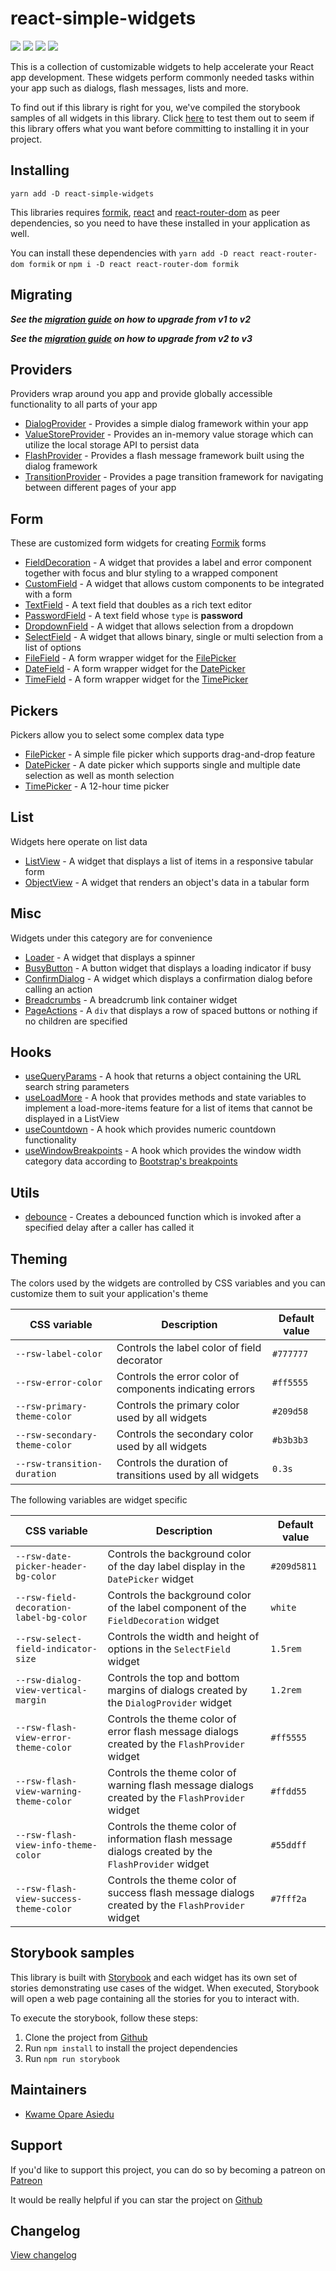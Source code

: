 # react-simple-widgets

![](https://img.shields.io/badge/version-3.0.0-blue)
![](https://img.shields.io/badge/react-v16.13.1+-blue)
![](https://img.shields.io/badge/minified%20size-886.1%20kB-blue)
[![](https://img.shields.io/badge/github-star-lightgrey)](https://github.com/kwameopareasiedu/react-simple-widgets)

This is a collection of customizable widgets to help accelerate your React app development. These widgets perform
commonly needed tasks within your app such as dialogs, flash messages, lists and more.

To find out if this library is right for you, we've compiled the storybook samples of all widgets in this library. Click
[here](https://kwameopareasiedu.github.io/react-simple-widgets/) to test them out to seem if this library offers what
you want before committing to installing it in your project.

## Installing

```
yarn add -D react-simple-widgets
```

This libraries requires [formik](https://jaredpalmer.com/formik/), [react](https://reactjs.org/) and
[react-router-dom](https://reacttraining.com/react-router/web/) as peer dependencies, so you need to have these
installed in your application as well.

You can install these dependencies with `yarn add -D react react-router-dom formik` or
`npm i -D react react-router-dom formik`

## Migrating

**_See the [migration guide](MIGRATION-GUIDE-1-2.md) on how to upgrade from v1 to v2_**

**_See the [migration guide](MIGRATION-GUIDE-2-3.md) on how to upgrade from v2 to v3_**

## Providers

Providers wrap around you app and provide globally accessible functionality to all parts of your app

-   [DialogProvider](src/dialog-provider/usage.md) - Provides a simple dialog framework within your app
-   [ValueStoreProvider](src/local-storage-provider/local-storage-provider-usage.md) - Provides an in-memory value storage which can
    utilize the local storage API to persist data
-   [FlashProvider](src/flash-provider/flash-provider-usage.md) - Provides a flash message framework built using the dialog
    framework
-   [TransitionProvider](src/transition-provider/usage.md) - Provides a page transition framework for
    navigating between different pages of your app

## Form

These are customized form widgets for creating [Formik](https://jaredpalmer.com/formik/) forms

-   [FieldDecoration](src/form/field-decoration/usage.md) - A widget that provides a label and error component together
    with focus and blur styling to a wrapped component
-   [CustomField](src/form/custom-field/usage.md) - A widget that allows custom components to be integrated with a form
-   [TextField](src/form/text-field/usage.md) - A text field that doubles as a rich text editor
-   [PasswordField](src/form/password-field/usage.md) - A text field whose `type` is **password**
-   [DropdownField](src/form/dropdown-field/usage.md) - A widget that allows selection from a dropdown
-   [SelectField](src/form/select-field/usage.md) - A widget that allows binary, single or multi selection from a list
    of options
-   [FileField](src/form/file-field/usage.md) - A form wrapper widget for the [FilePicker](src/form/file-picker/usage.md)
-   [DateField](src/form/date-field/usage.md) - A form wrapper widget for the [DatePicker](src/form/date-picker/usage.md)
-   [TimeField](src/form/time-field/usage.md) - A form wrapper widget for the [TimePicker](src/form/time-picker/usage.md)

## Pickers

Pickers allow you to select some complex data type

-   [FilePicker](src/form/file-picker/usage.md) - A simple file picker which supports drag-and-drop feature
-   [DatePicker](src/form/date-picker/usage.md) - A date picker which supports single and multiple date selection as
    well as month selection
-   [TimePicker](src/form/time-picker/usage.md) - A 12-hour time picker

## List

Widgets here operate on list data

-   [ListView](src/table-view/table-view-usage.md) - A widget that displays a list of items in a responsive tabular form
-   [ObjectView](src/collection/object-view/usage.md) - A widget that renders an object's data in a tabular form

## Misc

Widgets under this category are for convenience

-   [Loader](src/loader/loader-usage.md) - A widget that displays a spinner
-   [BusyButton](src/busy-button/busy-button-usage.md) - A button widget that displays a loading indicator if busy
-   [ConfirmDialog](src/confirm-button/confirm-button-usage.md) - A widget which displays a confirmation dialog before calling
    an action
-   [Breadcrumbs](src/breadcrumbs/breadcrumbs-usage.md) - A breadcrumb link container widget
-   [PageActions](src/widgets/page-actions/usage.md) - A `div` that displays a row of spaced buttons or nothing if no
    children are specified

## Hooks

-   [useQueryParams](src/hooks/use-query-params/usage.md) - A hook that returns a object containing the URL search
    string parameters
-   [useLoadMore](src/hooks/use-load-more/usage.md) - A hook that provides methods and state variables to implement a
    load-more-items feature for a list of items that cannot be displayed in a ListView
-   [useCountdown](src/hooks/use-countdown/usage.md) - A hook which provides numeric countdown functionality
-   [useWindowBreakpoints](src/hooks/use-window-breakpoints/usage.md) - A hook which provides the window width category
    data according to [Bootstrap's breakpoints](https://getbootstrap.com/docs/4.0/layout/grid/)

## Utils

-   [debounce](src/misc/debounce/usage.md) - Creates a debounced function which is invoked after a specified delay after
    a caller has called it

## Theming

The colors used by the widgets are controlled by CSS variables and you can customize them to suit your application's
theme

| CSS variable                  | Description                                              | Default value |
| ----------------------------- | -------------------------------------------------------- | ------------- |
| `--rsw-label-color`           | Controls the label color of field decorator              | `#777777`     |
| `--rsw-error-color`           | Controls the error color of components indicating errors | `#ff5555`     |
| `--rsw-primary-theme-color`   | Controls the primary color used by all widgets           | `#209d58`     |
| `--rsw-secondary-theme-color` | Controls the secondary color used by all widgets         | `#b3b3b3`     |
| `--rsw-transition-duration`   | Controls the duration of transitions used by all widgets | `0.3s`        |

The following variables are widget specific

| CSS variable                            | Description                                                                                         | Default value |
| --------------------------------------- | --------------------------------------------------------------------------------------------------- | ------------- |
| `--rsw-date-picker-header-bg-color`     | Controls the background color of the day label display in the `DatePicker` widget                   | `#209d5811`   |
| `--rsw-field-decoration-label-bg-color` | Controls the background color of the label component of the `FieldDecoration` widget                | `white`       |
| `--rsw-select-field-indicator-size`     | Controls the width and height of options in the `SelectField` widget                                | `1.5rem`      |
| `--rsw-dialog-view-vertical-margin`     | Controls the top and bottom margins of dialogs created by the `DialogProvider` widget               | `1.2rem`      |
| `--rsw-flash-view-error-theme-color`    | Controls the theme color of error flash message dialogs created by the `FlashProvider` widget       | `#ff5555`     |
| `--rsw-flash-view-warning-theme-color`  | Controls the theme color of warning flash message dialogs created by the `FlashProvider` widget     | `#ffdd55`     |
| `--rsw-flash-view-info-theme-color`     | Controls the theme color of information flash message dialogs created by the `FlashProvider` widget | `#55ddff`     |
| `--rsw-flash-view-success-theme-color`  | Controls the theme color of success flash message dialogs created by the `FlashProvider` widget     | `#7fff2a`     |

## Storybook samples

This library is built with [Storybook](https://storybook.js.org/) and each widget has its own set of stories
demonstrating use cases of the widget. When executed, Storybook will open a web page containing all the stories for
you to interact with.

To execute the storybook, follow these steps:

1.  Clone the project from [Github](https://github.com/kwameopareasiedu/react-simple-widgets)
2.  Run `npm install` to install the project dependencies
3.  Run `npm run storybook`

## Maintainers

-   [Kwame Opare Asiedu](https://github.com/kwameopareasiedu/)

## Support

If you'd like to support this project, you can do so by becoming a patreon on
[Patreon](https://www.patreon.com/kwameopareasiedu)

It would be really helpful if you can star the project on
[Github](https://github.com/kwameopareasiedu/react-simple-widgets)

## Changelog

[View changelog](CHANGELOG.md)
